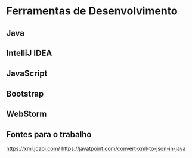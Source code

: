 # Ferramentas de Desenvolvimento

## Java

## IntelliJ IDEA

## JavaScript

## Bootstrap

## WebStorm

## Fontes para o trabalho
https://xml.jcabi.com/
https://javatpoint.com/convert-xml-to-json-in-java